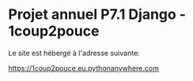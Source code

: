 # Projet annuel P7.1 Django - 1coup2pouce

Le site est hébergé à l'adresse suivante:

https://1coup2pouce.eu.pythonanywhere.com
